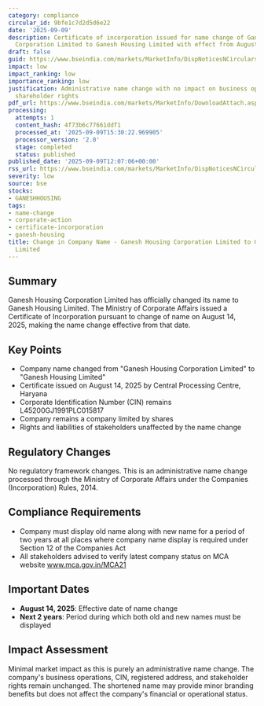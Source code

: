 ```yaml
---
category: compliance
circular_id: 9bfe1c7d2d5d6e22
date: '2025-09-09'
description: Certificate of incorporation issued for name change of Ganesh Housing
  Corporation Limited to Ganesh Housing Limited with effect from August 14, 2025.
draft: false
guid: https://www.bseindia.com/markets/MarketInfo/DispNoticesNCirculars.aspx?Noticeid={43E7D9C2-97B1-435D-B759-37D017F10717}&noticeno=20250909-39&dt=09/09/2025&icount=39&totcount=67&flag=0
impact: low
impact_ranking: low
importance_ranking: low
justification: Administrative name change with no impact on business operations or
  shareholder rights
pdf_url: https://www.bseindia.com/markets/MarketInfo/DownloadAttach.aspx?id=20250909-39&attachedId=d024a4cf-f3fc-45d1-bc52-19790436c197
processing:
  attempts: 1
  content_hash: 4f73b6c77661ddf1
  processed_at: '2025-09-09T15:30:22.969905'
  processor_version: '2.0'
  stage: completed
  status: published
published_date: '2025-09-09T12:07:06+00:00'
rss_url: https://www.bseindia.com/markets/MarketInfo/DispNoticesNCirculars.aspx?Noticeid={43E7D9C2-97B1-435D-B759-37D017F10717}&noticeno=20250909-39&dt=09/09/2025&icount=39&totcount=67&flag=0
severity: low
source: bse
stocks:
- GANESHHOUSING
tags:
- name-change
- corporate-action
- certificate-incorporation
- ganesh-housing
title: Change in Company Name - Ganesh Housing Corporation Limited to Ganesh Housing
  Limited
---
```


## Summary

Ganesh Housing Corporation Limited has officially changed its name to Ganesh Housing Limited. The Ministry of Corporate Affairs issued a Certificate of Incorporation pursuant to change of name on August 14, 2025, making the name change effective from that date.

## Key Points

- Company name changed from "Ganesh Housing Corporation Limited" to "Ganesh Housing Limited"
- Certificate issued on August 14, 2025 by Central Processing Centre, Haryana
- Corporate Identification Number (CIN) remains L45200GJ1991PLC015817
- Company remains a company limited by shares
- Rights and liabilities of stakeholders unaffected by the name change

## Regulatory Changes

No regulatory framework changes. This is an administrative name change processed through the Ministry of Corporate Affairs under the Companies (Incorporation) Rules, 2014.

## Compliance Requirements

- Company must display old name along with new name for a period of two years at all places where company name display is required under Section 12 of the Companies Act
- All stakeholders advised to verify latest company status on MCA website www.mca.gov.in/MCA21

## Important Dates

- **August 14, 2025**: Effective date of name change
- **Next 2 years**: Period during which both old and new names must be displayed

## Impact Assessment

Minimal market impact as this is purely an administrative name change. The company's business operations, CIN, registered address, and stakeholder rights remain unchanged. The shortened name may provide minor branding benefits but does not affect the company's financial or operational status.